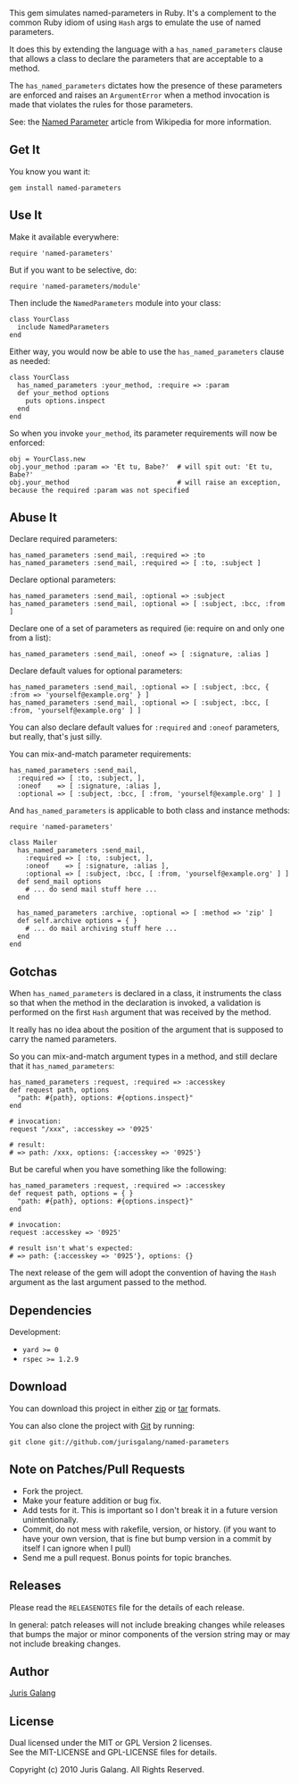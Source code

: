 This gem simulates named-parameters in Ruby. It's a complement to the common 
Ruby idiom of using `Hash` args to emulate the use of named parameters. 

It does this by extending the language with a `has_named_parameters` clause 
that allows a class to declare the parameters that are acceptable to a method.

The `has_named_parameters` dictates how the presence of these parameters are
enforced and raises an `ArgumentError` when a method invocation is made that
violates the rules for those parameters.

See: the [Named Parameter](http://en.wikipedia.org/wiki/named_parameter) 
article from Wikipedia for more information.

Get It
------
You know you want it:

    gem install named-parameters

Use It
------
Make it available everywhere:

    require 'named-parameters'   
    
But if you want to be selective, do:
    
    require 'named-parameters/module'

Then include the `NamedParameters` module into your class:

    class YourClass
      include NamedParameters
    end
    
Either way, you would now be able to  use the  `has_named_parameters` clause 
as needed:

    class YourClass
      has_named_parameters :your_method, :require => :param
      def your_method options
        puts options.inspect
      end
    end

So when you invoke `your_method`, its parameter requirements will now be
enforced:

    obj = YourClass.new
    obj.your_method :param => 'Et tu, Babe?'  # will spit out: 'Et tu, Babe?'
    obj.your_method                           # will raise an exception, because the required :param was not specified
        
Abuse It
--------
Declare required parameters:

    has_named_parameters :send_mail, :required => :to
    has_named_parameters :send_mail, :required => [ :to, :subject ]
    
Declare optional parameters:

    has_named_parameters :send_mail, :optional => :subject
    has_named_parameters :send_mail, :optional => [ :subject, :bcc, :from ]
    
Declare one of a set of parameters as required (ie: require on and only
one from a list):

    has_named_parameters :send_mail, :oneof => [ :signature, :alias ]
    
Declare default values for optional parameters:
    
    has_named_parameters :send_mail, :optional => [ :subject, :bcc, { :from => 'yourself@example.org' } ]
    has_named_parameters :send_mail, :optional => [ :subject, :bcc, [ :from, 'yourself@example.org' ] ]

You can also declare default values for `:required` and `:oneof` parameters, 
but really, that's just silly.

You can mix-and-match parameter requirements:

    has_named_parameters :send_mail, 
      :required => [ :to, :subject, ],
      :oneof    => [ :signature, :alias ],
      :optional => [ :subject, :bcc, [ :from, 'yourself@example.org' ] ]

And `has_named_parameters` is applicable to both class and instance methods:

    require 'named-parameters'
    
    class Mailer
      has_named_parameters :send_mail, 
        :required => [ :to, :subject, ],
        :oneof    => [ :signature, :alias ],
        :optional => [ :subject, :bcc, [ :from, 'yourself@example.org' ] ]
      def send_mail options
        # ... do send mail stuff here ...
      end
      
      has_named_parameters :archive, :optional => [ :method => 'zip' ]
      def self.archive options = { }
        # ... do mail archiving stuff here ...
      end
    end

Gotchas
-------
When `has_named_parameters` is declared in a class, it instruments the class
so that when the method in the declaration is invoked, a validation is 
performed on the first `Hash` argument that was received by the method.

It really has no idea about the position of the argument that is supposed
to carry the named parameters.

So you can mix-and-match argument types in a method, and still declare that
it `has_named_parameters`:

    has_named_parameters :request, :required => :accesskey
    def request path, options
      "path: #{path}, options: #{options.inspect}"
    end
    
    # invocation:
    request "/xxx", :accesskey => '0925'  
    
    # result:
    # => path: /xxx, options: {:accesskey => '0925'}
    
But be careful when you have something like the following:

    has_named_parameters :request, :required => :accesskey
    def request path, options = { }
      "path: #{path}, options: #{options.inspect}"
    end

    # invocation:
    request :accesskey => '0925'  
    
    # result isn't what's expected:
    # => path: {:accesskey => '0925'}, options: {}

The next release of the gem will adopt the convention of having the `Hash` 
argument as the last argument passed to the method.

Dependencies
------------
Development:

* `yard >= 0`
* `rspec >= 1.2.9`

Download
--------
You can download this project in either
[zip](http://github.com/jurisgalang/named-parameters/zipball/master) or
[tar](http://github.com/jurisgalang/named-parameters/tarball/master") formats.

You can also clone the project with [Git](http://git-scm.com)
by running: 

    git clone git://github.com/jurisgalang/named-parameters

Note on Patches/Pull Requests
-----------------------------
* Fork the project.
* Make your feature addition or bug fix.
* Add tests for it. This is important so I don't break it in a future version 
  unintentionally.
* Commit, do not mess with rakefile, version, or history. (if you want to have 
  your own version, that is fine but bump version in a commit by itself I can 
  ignore when I pull)
* Send me a pull request. Bonus points for topic branches.

Releases
--------
Please read the `RELEASENOTES` file for the details of each release. 

In general: patch releases will not include breaking changes while releases 
that bumps the major or minor components of the version string may or may not 
include breaking changes.

Author
------
[Juris Galang](http://github.com/jurisgalang/)

License
-------
Dual licensed under the MIT or GPL Version 2 licenses.  
See the MIT-LICENSE and GPL-LICENSE files for details.

Copyright (c) 2010 Juris Galang. All Rights Reserved.
